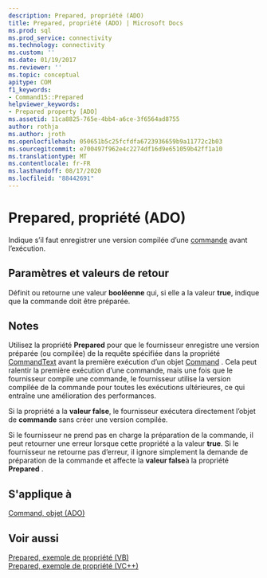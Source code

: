 ```yaml
---
description: Prepared, propriété (ADO)
title: Prepared, propriété (ADO) | Microsoft Docs
ms.prod: sql
ms.prod_service: connectivity
ms.technology: connectivity
ms.custom: ''
ms.date: 01/19/2017
ms.reviewer: ''
ms.topic: conceptual
apitype: COM
f1_keywords:
- Command15::Prepared
helpviewer_keywords:
- Prepared property [ADO]
ms.assetid: 11ca8825-765e-4bb4-a6ce-3f6564ad8755
author: rothja
ms.author: jroth
ms.openlocfilehash: 050651b5c25fcfdfa6723936659b9a11772c2b03
ms.sourcegitcommit: e700497f962e4c2274df16d9e651059b42ff1a10
ms.translationtype: MT
ms.contentlocale: fr-FR
ms.lasthandoff: 08/17/2020
ms.locfileid: "88442691"
---
```

# <a name="prepared-property-ado"></a>Prepared, propriété (ADO)
Indique s’il faut enregistrer une version compilée d’une [commande](../../../ado/reference/ado-api/command-object-ado.md) avant l’exécution.  
  
## <a name="settings-and-return-values"></a>Paramètres et valeurs de retour  
 Définit ou retourne une valeur **booléenne** qui, si elle a la valeur **true**, indique que la commande doit être préparée.  
  
## <a name="remarks"></a>Notes  
 Utilisez la propriété **Prepared** pour que le fournisseur enregistre une version préparée (ou compilée) de la requête spécifiée dans la propriété [CommandText](../../../ado/reference/ado-api/commandtext-property-ado.md) avant la première exécution d’un objet [Command](../../../ado/reference/ado-api/command-object-ado.md) . Cela peut ralentir la première exécution d’une commande, mais une fois que le fournisseur compile une commande, le fournisseur utilise la version compilée de la commande pour toutes les exécutions ultérieures, ce qui entraîne une amélioration des performances.  
  
 Si la propriété a la **valeur false**, le fournisseur exécutera directement l’objet de **commande** sans créer une version compilée.  
  
 Si le fournisseur ne prend pas en charge la préparation de la commande, il peut retourner une erreur lorsque cette propriété a la valeur **true**. Si le fournisseur ne retourne pas d’erreur, il ignore simplement la demande de préparation de la commande et affecte la **valeur false**à la propriété **Prepared** .  
  
## <a name="applies-to"></a>S'applique à  
 [Command, objet (ADO)](../../../ado/reference/ado-api/command-object-ado.md)  
  
## <a name="see-also"></a>Voir aussi  
 [Prepared, exemple de propriété (VB)](../../../ado/reference/ado-api/prepared-property-example-vb.md)   
 [Prepared, exemple de propriété (VC++)](../../../ado/reference/ado-api/prepared-property-example-vc.md)   
